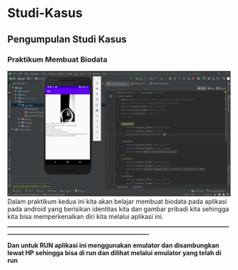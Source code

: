 # Studi-Kasus
## Pengumpulan Studi Kasus
### Praktikum Membuat Biodata <br>
![Alt Text](https://github.com/adam033/Studi-Kasus/blob/master/Screenshot%20(273).png) <br>
Dalam praktikum kedua ini kita akan belajar membuat biodata pada aplikasi pada android yang berisikan identitas kita dan gambar pribadi kita sehingga kita bisa memperkenalkan diri kita melalui aplikasi ini. <br>
**___________________________________________________________________________________________________________________________** <br>

**Dan untuk RUN aplikasi ini menggunakan emulator dan disambungkan lewat HP  sehingga bisa di run dan dilihat melalui emulator yang telah di run** <br>

